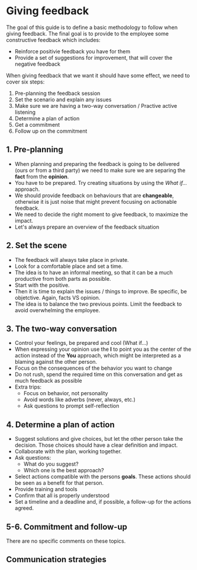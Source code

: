# Giving feedback

The goal of this guide is to define a basic methodology to follow when giving feedback. The final goal is to provide to the employee some constructive feedback which includes:

* Reinforce positivie feedback you have for them
* Provide a set of suggestions for improvement, that will cover the negative feedback

When giving feedback that we want it should have some effect, we need to cover six steps:

1. Pre-planning the feedback session
2. Set the scenario and explain any issues
3. Make sure we are having a two-way conversation / Practive active listening
4. Determine a plan of action
5. Get a commitment
6. Follow up on the commitment

## 1. Pre-planning

* When planning and preparing the feedback is going to be delivered (ours or from a third party) we need to make sure we are separing the **fact** from the **opinion**.
* You have to be prepared. Try creating situations by using the *What if...* approach.
* We should provide feedback on behaviours that are **changeable**, otherwise it is just noise that might prevent focusing on actionable feedback.
* We need to decide the right moment to give feedback, to maximize the impact.
* Let's always prepare an overview of the feedback situation

## 2. Set the scene

* The feedback will always take place in private.
* Look for a comfortable place and set a time.
* The idea is to have an informal meeting, so that it can be a much productive from both parts as possible.
* Start with the positive.
* Then it is time to explain the issues / things to improve. Be specific, be objetctive. Again, facts VS opinion.
* The idea is to balance the two previous points. Limit the feedback to avoid overwhelming the employee.

## 3. The two-way conversation

* Control your feelings, be prepared and cool (What if...)
* When expressing your opinion use the **I** to point you as the center of the action instead of the **You** approach, which might be interpreted as a blaming against the other person.
* Focus on the consequences of the behavior you want to change
* Do not rush, spend the required time on this conversation and get as much feedback as possible
* Extra trips:
    * Focus on behavior, not personality
    * Avoid words like adverbs (never, always, etc.)
    * Ask questions to prompt self-reflection

## 4. Determine a plan of action

* Suggest solutions and give choices, but let the other person take the decision. Those choices should have a clear definition and impact.
* Collaborate with the plan, working together.
* Ask questions:
    * What do you suggest?
    * Which one is the best approach?
* Select actions compatible with the persons **goals**. These actions should be seen as a benefit for that person.
* Provide training and tools
* Confirm that all is properly understood
* Set a timeline and a deadline and, if possible, a follow-up for the actions agreed.

## 5-6. Commitment and follow-up
There are no specific comments on these topics.

## Communication strategies

